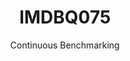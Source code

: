 ---
layout: default
title: IMDBQ075
subtitle: Continuous Benchmarking
selected: IMDB
expanded: Benchmarking
benchmark: /individual_results/IMDBQ075.html
---